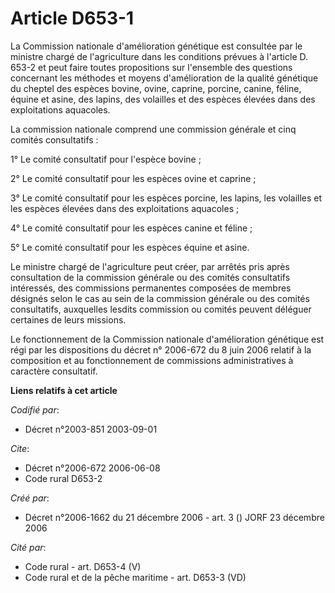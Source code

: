 # Article D653-1

La Commission nationale d'amélioration génétique est consultée par le ministre chargé de l'agriculture dans les conditions
prévues à l'article D. 653-2 et peut faire toutes propositions sur l'ensemble des questions concernant les méthodes et moyens
d'amélioration de la qualité génétique du cheptel des espèces bovine, ovine, caprine, porcine, canine, féline, équine et
asine, des lapins, des volailles et des espèces élevées dans des exploitations aquacoles.

La commission nationale comprend une commission générale et cinq comités consultatifs :

1° Le comité consultatif pour l'espèce bovine ;

2° Le comité consultatif pour les espèces ovine et caprine ;

3° Le comité consultatif pour les espèces porcine, les lapins, les volailles et les espèces élevées dans des exploitations
aquacoles ;

4° Le comité consultatif pour les espèces canine et féline ;

5° Le comité consultatif pour les espèces équine et asine.

Le ministre chargé de l'agriculture peut créer, par arrêtés pris après consultation de la commission générale ou des comités
consultatifs intéressés, des commissions permanentes composées de membres désignés selon le cas au sein de la commission
générale ou des comités consultatifs, auxquelles lesdits commission ou comités peuvent déléguer certaines de leurs missions.

Le fonctionnement de la Commission nationale d'amélioration génétique est régi par les dispositions du décret n° 2006-672 du
8 juin 2006 relatif à la composition et au fonctionnement de commissions administratives à caractère consultatif.

**Liens relatifs à cet article**

_Codifié par_:

  - Décret n°2003-851 2003-09-01

_Cite_:

  - Décret n°2006-672 2006-06-08
  - Code rural D653-2

_Créé par_:

  - Décret n°2006-1662 du 21 décembre 2006 - art. 3 () JORF 23 décembre 2006

_Cité par_:

  - Code rural - art. D653-4 (V)
  - Code rural et de la pêche maritime - art. D653-3 (VD)
